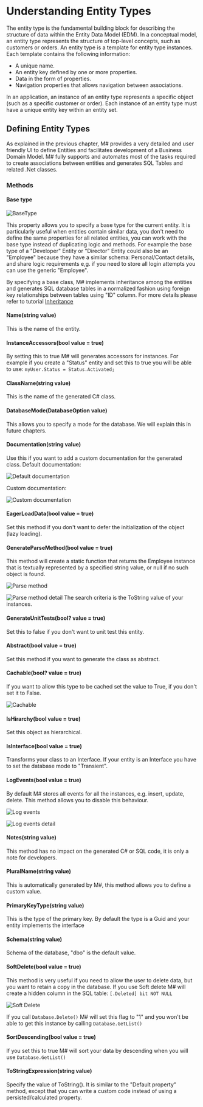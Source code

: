 # Understanding Entity Types
The entity type is the fundamental building block for describing the structure of data within the Entity Data Model (EDM). In a conceptual model, an entity type represents the structure of top-level concepts, such as customers or orders. An entity type is a template for entity type instances. Each template contains the following information:

- A unique name.
- An entity key defined by one or more properties.
- Data in the form of properties.
- Navigation properties that allows navigation between associations.

In an application, an instance of an entity type represents a specific object (such as a specific customer or order). Each instance of an entity type must have a unique entity key within an entity set.

## Defining Entity Types
As explained in the previous chapter, M# provides a very detailed and user friendly UI to define Entities and facilitates development of a Business Domain Model. M# fully supports and automates most of the tasks required to create associations between entities and generates SQL Tables and related .Net classes.

### Methods

#### Base type
![BaseType](BaseType.PNG "BaseType")

This property allows you to specify a base type for the current entity. It is particularly useful when entities contain similar data, you don't need to define the same properties for all related entities, you can work with the base type instead of duplicating logic and methods.
For example the base type of a "Developer" Entity or "Director" Entity could also be an "Employee" because they have a similar schema: Personal/Contact details, and share logic requirements e,g. if you need to store all login attempts you can use the generic "Employee".

By specifying a base class, M# implements inheritance among the entities and generates SQL database tables in a normalized fashion using foreign key relationships between tables using "ID" column. For more details please refer to tutorial [Inheritance](Inheritance.md)

#### Name(string value)
This is the name of the entity.

#### InstanceAccessors(bool value = true)
By setting this to true M# will generates accessors for instances.
For example if you create a "Status" entity and set this to true you will be able to use:
`myUser.Status = Status.Activated;`

#### ClassName(string value)
This is the name of the generated C# class.

#### DatabaseMode(DatabaseOption value)
This allows you to specify a mode for the database. We will explain this in future chapters.

#### Documentation(string value)
Use this if you want to add a custom documentation for the generated class.
Default documentation:

![Default documentation](DefaultDocumentation.PNG "Default documentation")

Custom documentation:

![Custom documentation](CustomDocumentation.PNG "Custom documentation")

#### EagerLoadData(bool value = true)
Set this method if you don't want to defer the initialization of the object (lazy loading).

#### GenerateParseMethod(bool value = true)
This method will create a static function that returns the Employee instance that is textually represented by a specified string value, or null if no such object is found.

![Parse method](ParseMethod.PNG "Parse method")

![Parse method detail](ParseMethodDetail.PNG "Parse method detail")
The search criteria is the ToString value of your instances.

#### GenerateUnitTests(bool? value = true)
Set this to false if you don't want to unit test this entity.

#### Abstract(bool value = true)
Set this method if you want to generate the class as abstract.

#### Cachable(bool? value = true)
If you want to allow this type to be cached set the value to True, if you don't set it to False.

![Cachable](Cachable.PNG "Cachable")

#### IsHirarchy(bool value = true)
Set this object as hierarchical.

#### IsInterface(bool value = true)
Transforms your class to an Interface.
If your entity is an Interface you have to set the database mode to "Transient".

#### LogEvents(bool value = true)
By default M# stores all events for all the instances, e.g. insert, update, delete. This method allows you to disable this behaviour.

![Log events](LogEvents.PNG "Log events")

![Log events detail](LogEventsDetail.PNG "LogEventsDetail")

#### Notes(string value)
This method has no impact on the generated C# or SQL code, it is only a note for developers.

#### PluralName(string value)
This is automatically generated by M#, this method allows you to define a custom value.

#### PrimaryKeyType(string value)
This is the type of the primary key. By default the type is a Guid and your entity implements the interface

#### Schema(string value)
Schema of the database, "dbo" is the default value.

#### SoftDelete(bool value = true)
This method is very useful if you need to allow the user to delete data, but you want to retain a copy in the database. If you use Soft delete M# will create a hidden column in the SQL table: `[.Deleted] bit NOT NULL`

![Soft Delete](SoftDelete.jpg "Soft Delete")

If you call `Database.Delete()` M# will set this flag to "1" and you won't be able to get this instance by calling `Database.GetList()`

#### SortDescending(bool value = true)
If you set this to true M# will sort your data by descending when you will use `Database.GetList()`

#### ToStringExpression(string value)
Specify the value of ToString(). It is similar to the "Default property" method, except that you can write a custom code instead of using a persisted/calculated property.